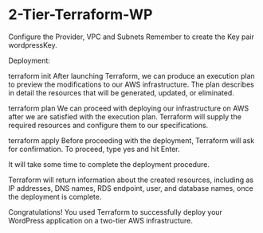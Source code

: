 # 2-Tier-Terraform-WP

Configure the Provider, VPC and Subnets
Remember to create the Key pair wordpressKey.

Deployment:

terraform init
After launching Terraform, we can produce an execution plan to preview the modifications to our AWS infrastructure. The plan describes in detail the resources that will be generated, updated, or eliminated.

terraform plan
We can proceed with deploying our infrastructure on AWS after we are satisfied with the execution plan. Terraform will supply the required resources and configure them to our specifications.

terraform apply
Before proceeding with the deployment, Terraform will ask for confirmation. To proceed, type yes and hit Enter.

It will take some time to complete the deployment procedure.

Terraform will return information about the created resources, including as IP addresses, DNS names, RDS endpoint, user, and database names, once the deployment is complete.

Congratulations! You used Terraform to successfully deploy your WordPress application on a two-tier AWS infrastructure.
